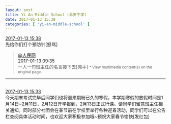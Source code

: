 ```yaml
---
layout: post
title: Yi An Middle School (易安中学)
date: 2017-01-13 15:38
categories: [ 'yi-an-middle-school' ]
---
```


<div class="weibo-info">
  <a href="http://weibo.com/6074218720/EqDsGo3gt">2017-01-13 15:38</a>
</div>
先给你们打个预防针[怒骂]

<!-- more -->

> <div class="weibo-post-name">
>   <a href="http://weibo.com/renminwang">@人民网</a>
> </div>
> <div class="weibo-info">
>   <a href="http://weibo.com/2286908003/EqB54pGsf">2017-01-13 09:35</a>
> </div>  
> 一人一句班主任的名言接下去[摊手]  
> <small>* View multimedia content(s) on the original page.</small>

---

<br />
<div class="weibo-info">
  <a href="http://weibo.com/6074218720/EqDqqkV4j">2017-01-13 15:33</a>
</div>
今天期末考试完毕后同学们也将迎来期盼已久的寒假，本学期寒假的放假时间是1月14日~2月11日，2月12日开学报到，2月13日正式行课。请同学们留意班主任相关通知。同时部分社团会在春节前在学校里举行各种迎春活动，同学们可以在公告栏查阅具体活动时间，也欢迎大家积极参加哦~预祝大家春节愉快[发红包]
